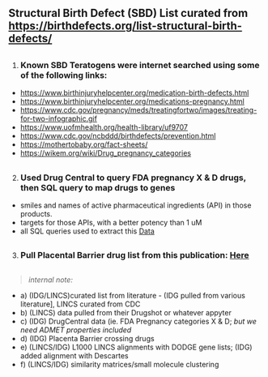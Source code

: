 ## Structural Birth Defect (SBD) List curated from https://birthdefects.org/list-structural-birth-defects/ 
##

1. ### Known SBD Teratogens were internet searched using some of the following links: 
- https://www.birthinjuryhelpcenter.org/medication-birth-defects.html
- https://www.birthinjuryhelpcenter.org/medications-pregnancy.html
- https://www.cdc.gov/pregnancy/meds/treatingfortwo/images/treating-for-two-infographic.gif
- https://www.uofmhealth.org/health-library/uf9707
- https://www.cdc.gov/ncbddd/birthdefects/prevention.html
- https://mothertobaby.org/fact-sheets/
- https://wikem.org/wiki/Drug_pregnancy_categories

##


2. ### Used Drug Central to query FDA pregnancy X & D drugs, then SQL query to map drugs to genes
- smiles and names of active pharmaceutical ingredients (API) in those products.
- targets for those APIs, with a better potency than 1 uM 
- all SQL queries used to extract this [Data](https://github.com/nih-cfde/ReproToxTables/tree/main/IDG/teratogens/data)
##


3. ### Pull Placental Barrier drug list from this publication: [Here](https://www.ncbi.nlm.nih.gov/pmc/articles/PMC8329444/)

##
> *internal note:*
- a) (IDG/LINCS)curated list from literature - (IDG pulled from various literature], LINCS curated from CDC 
- b) (LINCS) data pulled from their Drugshot or whatever appyter
- c) (IDG) DrugCentral data (ie. FDA Pregnancy categories X & D; *but we need ADMET properties included*
- d) (IDG) Placenta Barrier crossing drugs
- e) (LINCS/IDG) L1000 LINCS alignments with DODGE gene lists; (IDG) added alignment with Descartes
- f) (LINCS/IDG)  similarity matrices/small molecule clustering
